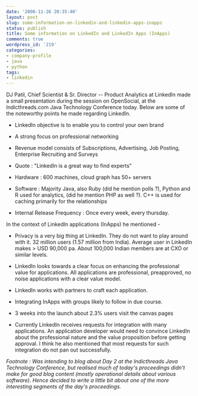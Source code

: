 ```yaml
---
date: '2008-11-26 20:35:40'
layout: post
slug: some-information-on-linkedin-and-linkedin-apps-inapps
status: publish
title: Some information on LinkedIn and LinkedIn Apps (InApps)
comments: true
wordpress_id: '219'
categories:
- company-profile
- java
- python
tags:
- linkedin
---
```


DJ Patil, Chief Scientist & Sr. Director -- Product Analytics at LinkedIn made a small presentation during the session on OpenSocial, at the Indicthreads.com Java Technology Conference today. Below are some of the noteworthy points he made regarding LinkedIn.



	
  * LinkedIn objective is to enable you to control your own brand

	
  * A strong focus on professional networking

	
  * Revenue model consists of Subscriptions, Advertising, Job Posting, Enterprise Recruiting and Surveys

	
  * Quote : "LinkedIn is a great way to find experts"

	
  * Hardware : 600 machines, cloud graph has 50+ servers

	
  * Software : Majority Java, also Ruby (did he mention polls ?), Python and R used for analytics, (did he mention PHP as well ?). C++ is used for caching primarily for the relationships

	
  * Internal Release Frequency : Once every week, every thursday.


In the context of LinkedIn applications (InApps) he mentioned -

	
  * Privacy is a very big thing at LinkedIn. They do not want to play around with it. 32 million users (1.57 million from India). Average user in LinkedIn makes > USD 90,000 pa. About 100,000 Indian members are at CXO or similar levels.

	
  * LinkedIn looks towards a clear focus on enhancing the professional value for applications. All applications are professional, preapproved, no noise applications with a clear value model.

	
  * LinkedIn works with partners to craft each application.

	
  * Integrating InApps with groups likely to follow in due course.

	
  * 3 weeks into the launch about 2.3% users visit the canvas pages

	
  * Currently LinkedIn receives requests for integration with many applications. An application developer would need to convince LinkedIn about the professional nature and the value proposition before getting approval. I think he also mentioned that most requests for such integration do not pan out successfully.


_Footnote : Was intending to blog about Day 2 at the Indicthreads Java Technology Conference, but realised much of today's proceedings didn't make for good blog content (mostly operational details about various software). Hence decided to write a little bit about one of the more interesting segments of the day's proceedings._
